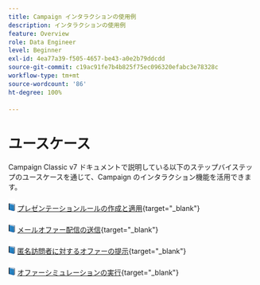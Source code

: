 ```yaml
---
title: Campaign インタラクションの使用例
description: インタラクションの使用例
feature: Overview
role: Data Engineer
level: Beginner
exl-id: 4ea77a39-f505-4657-be43-a0e2b79ddcdd
source-git-commit: c19ac91fe7b4b825f75ec096320efabc3e78328c
workflow-type: tm+mt
source-wordcount: '86'
ht-degree: 100%

---
```


# ユースケース

Campaign Classic v7 ドキュメントで説明している以下のステップバイステップのユースケースを通じて、Campaign のインタラクション機能を活用できます。

![](../assets/do-not-localize/book.png) [プレゼンテーションルールの作成と適用](https://experienceleague.adobe.com/docs/campaign-classic/using/managing-offers/case-study/presentation-rules.html?lang=ja){target=&quot;_blank&quot;}

![](../assets/do-not-localize/book.png) [メールオファー配信の送信](https://experienceleague.adobe.com/docs/campaign-classic/using/managing-offers/case-study/offers-on-an-outbound-channel.html?lang=ja){target=&quot;_blank&quot;}

![](../assets/do-not-localize/book.png) [匿名訪問者に対するオファーの提示](https://experienceleague.adobe.com/docs/campaign-classic/using/managing-offers/case-study/offers-on-an-outbound-channel.html){target=&quot;_blank&quot;}

![](../assets/do-not-localize/book.png) [オファーシミュレーションの実行](https://experienceleague.adobe.com/docs/campaign-classic/using/managing-offers/case-study/offers-on-an-outbound-channel.html){target=&quot;_blank&quot;}
